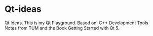 # Qt-ideas

Qt Ideas. This is my Qt Playground.
Based on: C++ Development Tools Notes from TUM and the Book Getting Started with Qt 5.
